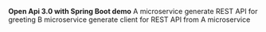 **Open Api 3.0 with Spring Boot demo**
 A microservice generate REST API for greeting
 B microservice generate client for REST API from A microservice